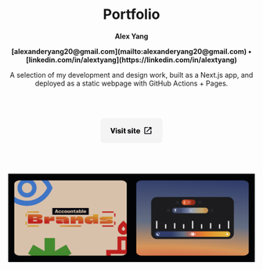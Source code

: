 
<h1 align="center">Portfolio</h1>
<p align="center"><b>Alex Yang</b></p>
<p align="center"><b>[alexanderyang20@gmail.com](mailto:alexanderyang20@gmail.com) • [linkedin.com/in/alextyang](https://linkedin.com/in/alextyang)</b></p>

<p align="center">A selection of my development and design work, built as a Next.js app, and deployed as a static webpage with GitHub Actions + Pages.</p>
<br/><br/>
<p align="center">
<a title="Webpage" target="_blank" align="center" href="https://alexya.ng/"><img height="52" align="center" src=".github/images/opensite.png"></a>
</p>
<br/><br/>

![Preview](.github/images/preview.png)
